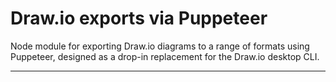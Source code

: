 # Draw.io exports via Puppeteer

Node module for exporting Draw.io diagrams to a range of formats using Puppeteer, designed as a drop-in replacement for the Draw.io desktop CLI.

---
